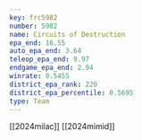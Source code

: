 ```yaml
---
key: frc5982
number: 5982
name: Circuits of Destruction
epa_end: 16.55
auto_epa_end: 3.64
teleop_epa_end: 9.97
endgame_epa_end: 2.94
winrate: 0.5455
district_epa_rank: 220
district_epa_percentile: 0.5695
type: Team
---
```

[[2024milac]]
[[2024mimid]]
